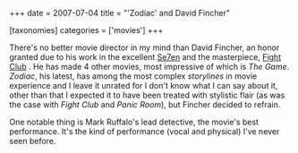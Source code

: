 +++
date = 2007-07-04
title = "'Zodiac' and David Fincher"

[taxonomies]
categories = ['movies']
+++

There\'s no better movie director in my mind than David Fincher, an
honor granted due to his work in the excellent [Se7en] and the
masterpiece, [Fight Club] . He has made 4 other movies, most impressive
of which is *The Game*. *Zodiac*, his latest, has among the most complex
*storylines* in movie experience and I leave it unrated for I don\'t
know what I can say about it, other than that I expected it to have been
treated with stylistic flair (as was the case with *Fight Club* and
*Panic Room*), but Fincher decided to refrain.

One notable thing is Mark Ruffalo\'s lead detective, the movie\'s best
performance. It\'s the kind of performance (vocal and physical) I\'ve
never seen before.

  [Se7en]: http://movies.tshepang.net/se7en-1995
  [Fight Club]: http://movies.tshepang.net/fight-club-1999
